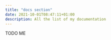```yaml
---
title: "docs section"
date: 2021-10-01T08:47:11+01:00
description: All the list of my documentation
---
```


TODO ME
